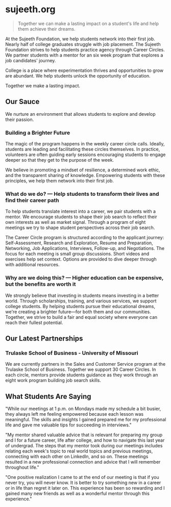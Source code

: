 # sujeeth.org

> Together we can make a lasting impact on a student's life and help them achieve their dreams.

At the Sujeeth Foundation, we help students network into their first job. Nearly half of college graduates struggle with job placement. The Sujeeth Foundation strives to help students practice agency through Career Circles.  We partner students with a mentor for an six week program that explores a job candidates' journey.  

College is a place where experimentation thrives and opportunities to grow are abundant. We help students unlock the opportunity of education.

Together we make a lasting impact. 

## Our Sauce 
We nurture an environment that allows students to explore and develop their passion.

### Building a Brighter Future
The magic of the program happens in the weekly career circle calls.  Ideally, students are leading and facilitating these circles themselves.  In practice, volunteers are often guiding early sessions encouraging students to engage deeper so that they get to the purpose of the week. 

We believe in promoting a mindset of resilience, a determined work ethic, and the transparent sharing of knowledge. Empowering students with these principles, we help them network into their first job.

### What do we do? — Help students to transform their lives and find their career path
To help students translate interest into a career, we pair students with a mentor.  We encourage students to shape their job search to reflect their own interests as well as market signal.  Through a program of eight meetings we try to shape student perspectives across their job search. 

The Career Circle program is structured according to the applicant journey: Self-Assessment, Research and Exploration, Resume and Preparation, Networking, Job Applications, Interviews, Follow-up, and Negotiations.  The focus for each meeting is small group discussions.  Short videos and exercises help set context.  Options are provided to dive deeper through with additional resources. 

### Why are we doing this? — Higher education can be expensive, but the benefits are worth it
We strongly believe that investing in students means investing in a better world. Through scholarships, training, and various services, we support college students. By helping students pursue their educational dreams, we're creating a brighter future—for both them and our communities. Together, we strive to build a fair and equal society where everyone can reach their fullest potential.

## Our Latest Partnerships
### Trulaske School of Business - University of Missouri
We are currently partners in the Sales and Customer Service program at the Trulaske School of Business. Together we support 30 Career Circles. In each circle, mentors provide students guidance as they work through an eight work program building job search skills.

## What Students Are Saying
"While our meetings at 1 p.m. on Mondays made my schedule a bit busier, they always left me feeling empowered because each lesson was meaningful. The skills and insights I gained prepared me for my professional life and gave me valuable tips for succeeding in interviews."

"My mentor shared valuable advice that is relevant for preparing my group and I for a future career, life after college, and how to navigate this last year of undergrad. The steps that my mentor took during our meetings includes relating each week's topic to real world topics and previous meetings, connecting with each other on LinkedIn, and so on. These meetings resulted in a new professional connection and advice that I will remember throughout life." 

"One positive realization I came to at the end of our meeting is that if you never try, you will never know. It is better to try something new in a career or in life than regret it later on. This experience has been so rewarding and I gained many new friends as well as a wonderful mentor through this experience."
